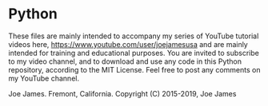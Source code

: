 # Python
These files are mainly intended to accompany my series of YouTube tutorial videos here, 
https://www.youtube.com/user/joejamesusa
and are mainly intended for training and educational purposes.
You are invited to subscribe to my video channel, and to download and use any code in 
this Python repository, according to the MIT License. 
Feel free to post any comments on my YouTube channel.

Joe James.
Fremont, California.
Copyright (C) 2015-2019, Joe James
